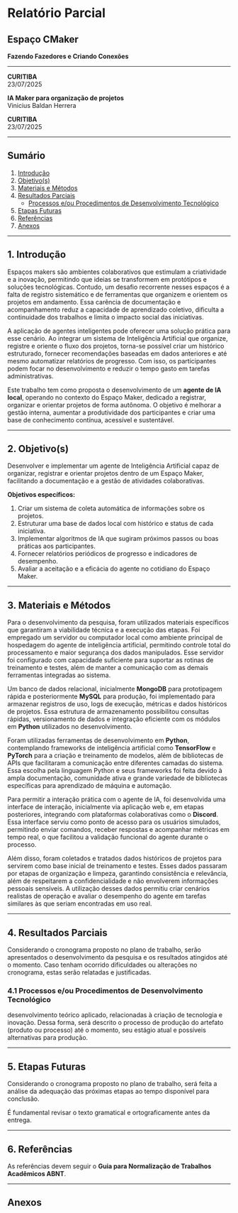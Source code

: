 # Relatório Parcial

## Espaço CMaker  
**Fazendo Fazedores e Criando Conexões**

---

**CURITIBA**  
23/07/2025

**IA Maker para organização de projetos**  
Vinicius Baldan Herrera  

**CURITIBA**  
23/07/2025

---

## Sumário
1. [Introdução](#1-introdução)  
2. [Objetivo(s)](#2-objetivos)  
3. [Materiais e Métodos](#3-materiais-e-métodos)  
4. [Resultados Parciais](#4-resultados-parciais)  
   - [Processos e/ou Procedimentos de Desenvolvimento Tecnológico](#41-processos-eou-procedimentos-de-desenvolvimento-tecnológico)  
5. [Etapas Futuras](#5-etapas-futuras)  
6. [Referências](#6-referências)  
7. [Anexos](#anexos)  

---

## 1. Introdução

Espaços makers são ambientes colaborativos que estimulam a criatividade e a inovação, permitindo que ideias se transformem em protótipos e soluções tecnológicas. Contudo, um desafio recorrente nesses espaços é a falta de registro sistemático e de ferramentas que organizem e orientem os projetos em andamento. Essa carência de documentação e acompanhamento reduz a capacidade de aprendizado coletivo, dificulta a continuidade dos trabalhos e limita o impacto social das iniciativas.

A aplicação de agentes inteligentes pode oferecer uma solução prática para esse cenário. Ao integrar um sistema de Inteligência Artificial que organize, registre e oriente o fluxo dos projetos, torna-se possível criar um histórico estruturado, fornecer recomendações baseadas em dados anteriores e até mesmo automatizar relatórios de progresso. Com isso, os participantes podem focar no desenvolvimento e reduzir o tempo gasto em tarefas administrativas.

Este trabalho tem como proposta o desenvolvimento de um **agente de IA local**, operando no contexto do Espaço Maker, dedicado a registrar, organizar e orientar projetos de forma autônoma. O objetivo é melhorar a gestão interna, aumentar a produtividade dos participantes e criar uma base de conhecimento contínua, acessível e sustentável.

---

## 2. Objetivo(s)

Desenvolver e implementar um agente de Inteligência Artificial capaz de organizar, registrar e orientar projetos dentro de um Espaço Maker, facilitando a documentação e a gestão de atividades colaborativas.

**Objetivos específicos:**
1. Criar um sistema de coleta automática de informações sobre os projetos.  
2. Estruturar uma base de dados local com histórico e status de cada iniciativa.  
3. Implementar algoritmos de IA que sugiram próximos passos ou boas práticas aos participantes.  
4. Fornecer relatórios periódicos de progresso e indicadores de desempenho.  
5. Avaliar a aceitação e a eficácia do agente no cotidiano do Espaço Maker.

---

## 3. Materiais e Métodos

Para o desenvolvimento da pesquisa, foram utilizados materiais específicos que garantiram a viabilidade técnica e a execução das etapas. Foi empregado um servidor ou computador local como ambiente principal de hospedagem do agente de inteligência artificial, permitindo controle total do processamento e maior segurança dos dados manipulados. Esse servidor foi configurado com capacidade suficiente para suportar as rotinas de treinamento e testes, além de manter a comunicação com as demais ferramentas integradas ao sistema.

Um banco de dados relacional, inicialmente **MongoDB** para prototipagem rápida e posteriormente **MySQL** para produção, foi implementado para armazenar registros de uso, logs de execução, métricas e dados históricos de projetos. Essa estrutura de armazenamento possibilitou consultas rápidas, versionamento de dados e integração eficiente com os módulos em **Python** utilizados no desenvolvimento.

Foram utilizadas ferramentas de desenvolvimento em **Python**, contemplando frameworks de inteligência artificial como **TensorFlow** e **PyTorch** para a criação e treinamento de modelos, além de bibliotecas de APIs que facilitaram a comunicação entre diferentes camadas do sistema. Essa escolha pela linguagem Python e seus frameworks foi feita devido à ampla documentação, comunidade ativa e grande variedade de bibliotecas específicas para aprendizado de máquina e automação.

Para permitir a interação prática com o agente de IA, foi desenvolvida uma interface de interação, inicialmente via aplicação web e, em etapas posteriores, integrando com plataformas colaborativas como o **Discord**. Essa interface serviu como ponto de acesso para os usuários simulados, permitindo enviar comandos, receber respostas e acompanhar métricas em tempo real, o que facilitou a validação funcional do agente durante o processo.

Além disso, foram coletados e tratados dados históricos de projetos para servirem como base inicial de treinamento e testes. Esses dados passaram por etapas de organização e limpeza, garantindo consistência e relevância, além de respeitarem a confidencialidade e não envolverem informações pessoais sensíveis. A utilização desses dados permitiu criar cenários realistas de operação e avaliar o desempenho do agente em tarefas similares às que seriam encontradas em uso real.

---

## 4. Resultados Parciais

Considerando o cronograma proposto no plano de trabalho, serão apresentados o desenvolvimento da pesquisa e os resultados atingidos até o momento. Caso tenham ocorrido dificuldades ou alterações no cronograma, estas serão relatadas e justificadas.

### 4.1 Processos e/ou Procedimentos de Desenvolvimento Tecnológico

desenvolvimento teórico aplicado, relacionadas à criação de tecnologia e inovação. Dessa forma, será descrito o processo de produção do artefato (produto ou processo) até o momento, seu estágio atual e possíveis alternativas para produção.

---

## 5. Etapas Futuras

Considerando o cronograma proposto no plano de trabalho, será feita a análise da adequação das próximas etapas ao tempo disponível para conclusão.   

É fundamental revisar o texto gramatical e ortograficamente antes da entrega.

---

## 6. Referências

As referências devem seguir o **Guia para Normalização de Trabalhos Acadêmicos ABNT**.

---

## Anexos

